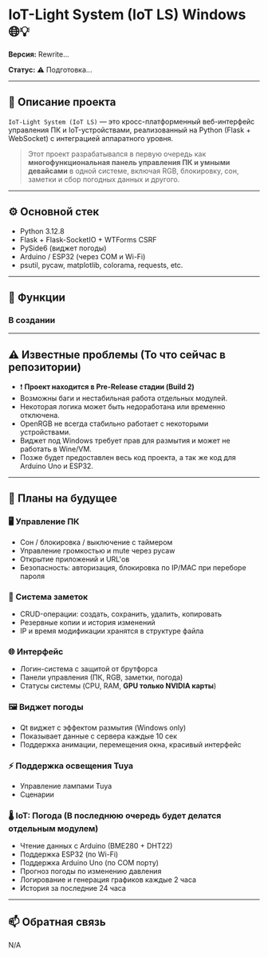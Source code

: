 # IoT-Light System (IoT LS) Windows 🌐💡

**Версия:** Rewrite...

**Статус:** ⚠️ Подготовка...

---

## 🧠 Описание проекта

`IoT-Light System (IoT LS)` — это кросс-платформенный веб-интерфейс управления ПК и IoT-устройствами, реализованный на Python (Flask + WebSocket) с интеграцией аппаратного уровня.

> Этот проект разрабатывался в первую очередь как **многофункциональная панель управления ПК и умными девайсами** в одной системе, включая RGB, блокировку, сон, заметки и сбор погодных данных и другого.

---

## ⚙️ Основной стек

- Python 3.12.8
- Flask + Flask-SocketIO + WTForms CSRF
- PySide6 (виджет погоды)
- Arduino / ESP32 (через COM и Wi-Fi)
- psutil, pycaw, matplotlib, colorama, requests, etc.

---

## 🔧 Функции

### В создании

---

## ⚠️ Известные проблемы (То что сейчас в репозитории)

- ❗ **Проект находится в Pre-Release стадии (Build 2)**  
- Возможны баги и нестабильная работа отдельных модулей.
- Некоторая логика может быть недоработана или временно отключена.
- OpenRGB не всегда стабильно работает с некоторыми устройствами.
- Виджет под Windows требует прав для размытия и может не работать в Wine/VM.
- Позже будет предоставлен весь код проекта, а так же код для Arduino Uno и ESP32.

---

## 🔮 Планы на будущее

### 🖥️ Управление ПК
- Сон / блокировка / выключение с таймером
- Управление громкостью и mute через pycaw
- Открытие приложений и URL'ов
- Безопасность: авторизация, блокировка по IP/MAC при переборе пароля

### 📓 Система заметок
- CRUD-операции: создать, сохранить, удалить, копировать
- Резервные копии и история изменений
- IP и время модификации хранятся в структуре файла

### 🌐 Интерфейс
- Логин-система с защитой от брутфорса
- Панели управления (ПК, RGB, заметки, погода)
- Статусы системы (CPU, RAM, **GPU только NVIDIA карты**)

### 🖼️ Виджет погоды
- Qt виджет с эффектом размытия (Windows only)
- Показывает данные с сервера каждые 10 сек
- Поддержка анимации, перемещения окна, красивый интерфейс

### ⚡ Поддержка освещения Tuya
- Управление лампами Tuya
- Сценарии

### 🌡️ IoT: Погода (В последнюю очередь будет делатся отдельным модулем)
- Чтение данных с Arduino (BME280 + DHT22)
- Поддержка ESP32 (по Wi-Fi)
- Поддержка Arduino Uno (по COM порту)
- Прогноз погоды по изменению давления
- Логирование и генерация графиков каждые 2 часа
- История за последние 24 часа

---

## 📫 Обратная связь

N/A


